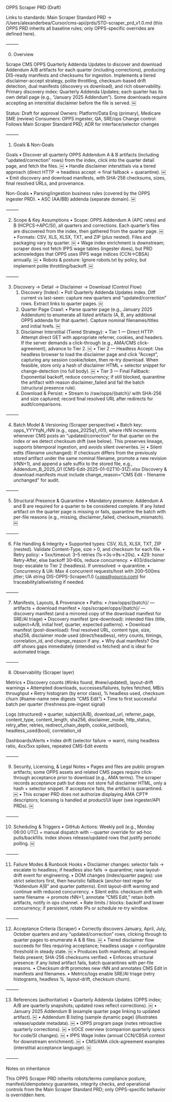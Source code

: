 OPPS Scraper PRD (Draft)

Links to standards: Main Scraper Standard PRD → /Users/alexanderbea/Cursor/cms-api/prds/STD-scraper_prd_v1.0.md (this OPPS PRD inherits all baseline rules; only OPPS-specific overrides are defined here).

⸻

0. Overview

Scrape CMS OPPS Quarterly Addenda Updates to discover and download Addendum A/B artifacts for each quarter (including corrections), producing DIS-ready manifests and checksums for ingestion. Implements a tiered disclaimer-accept strategy, polite throttling, checksum-based drift detection, dual manifests (discovery vs download), and rich observability. Primary discovery index: Quarterly Addenda Updates; each quarter has its own detail page (e.g., “January 2025 Addendum”). Some downloads require accepting an interstitial disclaimer before the file is served.  ￼

Status: Draft for approval
Owners: Platform/Data Eng (primary), Medicare SME (review)
Consumers: OPPS ingester, QA, SRE/ops
Change control: Follows Main Scraper Standard PRD; ADR for interface/selector changes

⸻

1. Goals & Non-Goals

Goals
	•	Discover all quarterly OPPS Addendum A & B artifacts (including “updated/correction” rows) from the index, click into the quarter detail page, and fetch the files.  ￼
	•	Handle disclaimer interstitials via a tiered approach (direct HTTP → headless accept → final fallback + quarantine).  ￼
	•	Emit discovery and download manifests, with SHA-256 checksums, sizes, final resolved URLs, and provenance.

Non-Goals
	•	Parsing/ingestion business rules (covered by the OPPS ingester PRD).
	•	ASC (AA/BB) addenda (separate domain).  ￼

⸻

2. Scope & Key Assumptions
	•	Scope: OPPS Addendum A (APC rates) and B (HCPCS→APC/SI), all quarters and corrections. Each quarter’s files are discovered from the index, then gathered from the quarter page.  ￼
	•	Formats: CSV, XLS, XLSX, TXT, and ZIP (plus nested). Files and packaging vary by quarter.  ￼
	•	Wage index enrichment is downstream; scraper does not fetch IPPS wage tables (ingester does), but PRD acknowledges that OPPS uses IPPS wage indices (CCN→CBSA) annually.  ￼
	•	Robots & posture: Ignore robots.txt by policy, but implement polite throttling/backoff.  ￼

⸻

3. Discovery → Detail → Disclaimer → Download (Control Flow)
	1.	Discovery (Index):
	•	Poll Quarterly Addenda Updates index. Diff current vs last-seen: capture new quarters and “updated/correction” rows. Extract links to quarter pages.  ￼
	2.	Quarter Page Crawl:
	•	Parse quarter page (e.g., January 2025 Addendum) to enumerate all listed artifacts (A, B, any additional OPPS addenda for that quarter). Capture nominal filenames/titles and initial hrefs.  ￼
	3.	Disclaimer Interstitial (Tiered Strategy):
	•	Tier 1 — Direct HTTP: Attempt direct GET with appropriate referrer, cookies, and headers. If the server demands a click-through (e.g., AMA/CMS click-agreement), advance to Tier 2.  ￼
	•	Tier 2 — Headless Accept: Use headless browser to load the disclaimer page and click “Accept”, capturing any session cookie/token, then re-try download. When feasible, store only a hash of disclaimer HTML + selector snippet for change-detection (no full body).  ￼
	•	Tier 3 — Final Fallback: Exponential backoff, reduce concurrency; if still blocked, quarantine the artifact with reason disclaimer_failed and fail the batch (structural presence rule).
	4.	Download & Persist:
	•	Stream to /raw/opps/{batch}/ with SHA-256 and size captured; record final resolved URL after redirects for audit/comparisons.

⸻

4. Batch Model & Versioning (Scraper perspective)
	•	Batch key: opps_YYYYqN_rNN (e.g., opps_2025q1_r01), where rNN increments whenever CMS posts an “updated/correction” for that quarter on the index or we detect checksum drift (see below). This preserves lineage, supports bitemporal ingestion, and avoids silent overwrites.  ￼
	•	Silent edits (filename unchanged): If checksum differs from the previously stored artifact under the same nominal filename, promote a new revision (rNN+1), and append a safe suffix to the stored file, e.g.,
Addendum_B_2025_Q1 (CMS-Edit-2025-01-02T10-31Z).xlsx
Discovery & download manifests must include change_reason="CMS Edit - filename unchanged" for audit.

⸻

5. Structural Presence & Quarantine
	•	Mandatory presence: Addendum A and B are required for a quarter to be considered complete. If any listed artifact on the quarter page is missing or fails, quarantine the batch with per-file reasons (e.g., missing, disclaimer_failed, checksum_mismatch).  ￼

⸻

6. File Handling & Integrity
	•	Supported types: CSV, XLS, XLSX, TXT, ZIP (nested). Validate Content-Type, size > 0, and checksum for each file.
	•	Retry policy:
	•	5xx/timeout: 3–5 retries (1s→3s→9s→20s).
	•	429: honor Retry-After, else backoff 30–60s, reduce concurrency.
	•	403/disclaimer loop: escalate to Tier 2 (headless). If unresolved → quarantine.
	•	Concurrency & UA: Max 4 concurrent requests/host with 200–500ms jitter; UA string DIS-OPPS-Scraper/1.0 (+ops@yourco.com) for traceability/allowlisting if needed.

⸻

7. Manifests, Layouts, & Provenance
	•	Paths:
	•	/raw/opps/{batch}/ — artifacts + download manifest
	•	/ops/scraper/opps/{batch}/ — discovery manifest (and a mirrored copy of the download manifest for SRE/AI triage)
	•	Discovery manifest (pre-download): intended files (title, subject=A/B, initial href, quarter, expected patterns).
	•	Download manifest (post-download): final resolved URL, content type, size, sha256, disclaimer mode used (direct/headless), retry counts, timings, correlation_id, and change_reason if any.
	•	Why dual manifests? One diff shows gaps immediately (intended vs fetched) and is ideal for automated triage.

⸻

8. Observability (Scraper layer)

Metrics
	•	Discovery counts (#links found, #new/updated), layout-drift warnings
	•	Attempted downloads, successes/failures, bytes fetched, MB/s throughput
	•	Retry histogram (by error class), % headless used, checksum churn (#same-name new digests “CMS Edit”)
	•	Time to first successful batch per quarter (freshness pre-ingest signal)

Logs (structured)
	•	quarter, subject(A/B), download_url, referrer_page, content_type, content_length, sha256, disclaimer_mode, http_status, retry_after, retries, redirect_chain_depth, cookie_set(bool), headless_used(bool), correlation_id

Dashboards/Alerts
	•	Index drift (selector failure → warn), rising headless ratio, 4xx/5xx spikes, repeated CMS-Edit events

⸻

9. Security, Licensing, & Legal Notes
	•	Pages and files are public program artifacts; some OPPS assets and related CMS pages require click-through acceptance prior to download (e.g., AMA terms). The scraper records acceptance path but does not store full disclaimer HTML, only a hash + selector snippet. If acceptance fails, the artifact is quarantined.  ￼
	•	This scraper PRD does not authorize displaying AMA CPT® descriptors; licensing is handled at product/UI layer (see ingester/API PRDs).  ￼

⸻

10. Scheduling & Triggers
	•	GitHub Actions: Weekly poll (e.g., Monday 06:00 UTC) + manual dispatch with --quarter override for ad-hoc pulls/backfills. Index shows release/updated rows that justify periodic polling.  ￼

⸻

11. Failure Modes & Runbook Hooks
	•	Disclaimer changes: selector fails → escalate to headless; if headless also fails → quarantine; raise layout-drift event for engineering.
	•	DOM changes (index/quarter pages): use strict selectors first, then heuristic fallback (anchor-text regex for “Addendum A|B” and quarter patterns). Emit layout-drift warning and continue with reduced concurrency.
	•	Silent edits: checksum drift with same filename → promote rNN+1, annotate “CMS Edit,” retain both artifacts, notify in ops channel.
	•	Rate limits / blocks: backoff and lower concurrency; if persistent, rotate IPs or schedule re-try window.

⸻

12. Acceptance Criteria (Scraper)
	•	Correctly discovers January, April, July, October quarters and any “updated/correction” rows, clicking through to quarter pages to enumerate A & B files.  ￼
	•	Tiered disclaimer flow succeeds for files requiring acceptance; headless usage < configurable threshold in steady state.  ￼
	•	Produces both manifests; all required fields present; SHA-256 checksums verified.
	•	Enforces structural presence: if any listed artifact fails, batch quarantines with per-file reasons.
	•	Checksum drift promotes new rNN and annotates CMS Edit in manifests and filenames.
	•	Metrics/logs enable SRE/AI triage (retry histograms, headless %, layout-drift, checksum churn).

⸻

13. References (authoritative)
	•	Quarterly Addenda Updates (OPPS index; A/B are quarterly snapshots; updated rows reflect corrections).  ￼
	•	January 2025 Addendum B (example quarter page linking to updated artifact).  ￼
	•	Addendum B listing (sample dynamic page) (illustrates release/update metadata).  ￼
	•	OPPS program page (notes retroactive quarterly corrections).  ￼
	•	I/OCE overview (companion quarterly specs for code/SI changes).  ￼
	•	IPPS Wage Index (annual CCN/CBSA context for downstream enrichment).  ￼
	•	CMS/AMA click-agreement examples (interstitial acceptance language).  ￼

⸻

Notes on inheritance

This OPPS Scraper PRD inherits robots/terms compliance posture, manifest/idempotency guarantees, integrity checks, and operational controls from the Main Scraper Standard PRD; only OPPS-specific behavior is overridden here.